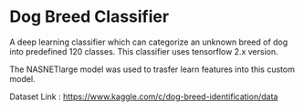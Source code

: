 # Dog Breed Classifier
A deep learning classifier which can categorize an unknown breed of dog into predefined 120 classes.
This classifier uses tensorflow 2.x version.

The NASNETlarge model was used to trasfer learn features into this custom model. 

Dataset Link : https://www.kaggle.com/c/dog-breed-identification/data
